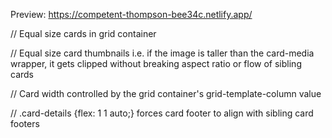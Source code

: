 Preview: https://competent-thompson-bee34c.netlify.app/

// Equal size cards in grid container

// Equal size card thumbnails i.e. if the image is taller than the card-media wrapper, it gets clipped without breaking aspect ratio or flow of sibling cards

// Card width controlled by the grid container's grid-template-column value

// .card-details {flex: 1 1 auto;} forces card footer to align with sibling card footers
